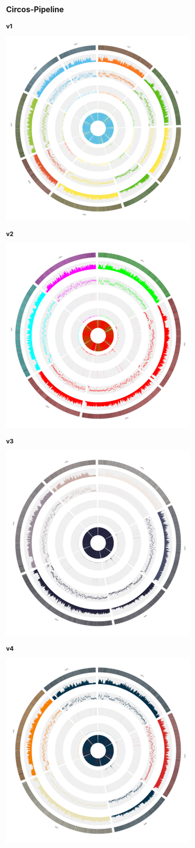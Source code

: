 ## Circos-Pipeline
### v1
![circos V1 ](Fig/circos.png "circos V1")
### v2 
![circos V2 ](Fig/v2.png "circos V2")
### v3
![circos V3 ](Fig/v3.png "circos V3")
### v4
![circos V4 ](Fig/v4.png "circos V4")

